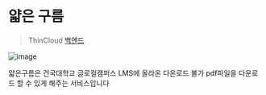 # 얇은 구름
> ThinCloud
> [백엔드](https://github.com/soy0ka/ThinCloud-backend)

![image](https://github.com/soy0ka/ThinCloud/assets/55011525/a690a044-033a-4dd2-bb3a-30a6f41112aa)

얇은구름은 건국대학교 글로컬캠퍼스 LMS에 올라온 다온로드 불가 pdf파일을 다운로드 할 수 있게 해주는 서비스입니다
